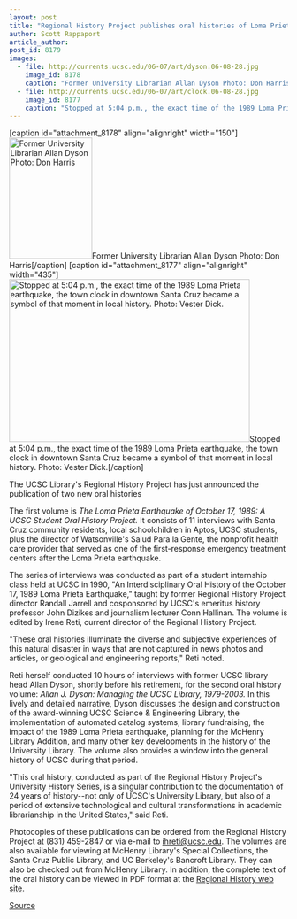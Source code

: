 ```yaml
---
layout: post
title: "Regional History Project publishes oral histories of Loma Prieta earthquake and University Library"
author: Scott Rappaport
article_author: 
post_id: 8179
images:
  - file: http://currents.ucsc.edu/06-07/art/dyson.06-08-28.jpg
    image_id: 8178
    caption: "Former University Librarian Allan Dyson Photo: Don Harris"
  - file: http://currents.ucsc.edu/06-07/art/clock.06-08-28.jpg
    image_id: 8177
    caption: "Stopped at 5:04 p.m., the exact time of the 1989 Loma Prieta earthquake, the town clock in downtown Santa Cruz became a symbol of that moment in local history. Photo: Vester Dick."
---
```


[caption id="attachment_8178" align="alignright" width="150"]<a href="http://dev-ucsc-news.pantheonsite.io/wp-content/uploads/2006/08/dyson.06-08-28.jpg"><img class="size-full wp-image-8178" src="http://dev-ucsc-news.pantheonsite.io/wp-content/uploads/2006/08/dyson.06-08-28.jpg" alt="Former University Librarian Allan Dyson Photo: Don Harris" width="150" height="219" /></a>Former University Librarian Allan Dyson Photo: Don Harris[/caption]
[caption id="attachment_8177" align="alignright" width="435"]<a href="http://dev-ucsc-news.pantheonsite.io/wp-content/uploads/2006/08/clock.06-08-28.jpg"><img class="size-full wp-image-8177" src="http://dev-ucsc-news.pantheonsite.io/wp-content/uploads/2006/08/clock.06-08-28.jpg" alt="Stopped at 5:04 p.m., the exact time of the 1989 Loma Prieta earthquake, the town clock in downtown Santa Cruz became a symbol of that moment in local history. Photo: Vester Dick." width="435" height="294" /></a>Stopped at 5:04 p.m., the exact time of the 1989 Loma Prieta earthquake, the town clock in downtown Santa Cruz became a symbol of that moment in local history. Photo: Vester Dick.[/caption]
<a name="content" id="content"></a>
<p>
  The UCSC Library's Regional History Project has just announced the publication of two new oral histories
</p>
<p>
  The first volume is <i>The Loma Prieta Earthquake of October 17, 1989: A UCSC Student Oral History Project.</i> It consists of 11 interviews with Santa Cruz community residents, local schoolchildren in Aptos, UCSC students, plus the director of Watsonville's Salud Para la Gente, the nonprofit health care provider that served as one of the first-response emergency treatment centers after the Loma Prieta earthquake.
</p>
<p>
  The series of interviews was conducted as part of a student internship class held at UCSC in 1990, "An Interdisciplinary Oral History of the October 17, 1989 Loma Prieta Earthquake," taught by former Regional History Project director Randall Jarrell and cosponsored by UCSC's emeritus history professor John Dizikes and journalism lecturer Conn Hallinan. The volume is edited by Irene Reti, current director of the Regional History Project.
</p>
<p>
  "These oral histories illuminate the diverse and subjective experiences of this natural disaster in ways that are not captured in news photos and articles, or geological and engineering reports," Reti noted.
</p>
<p>
  Reti herself conducted 10 hours of interviews with former UCSC library head Allan Dyson, shortly before his retirement, for the second oral history volume: <i>Allan J. Dyson: Managing the UCSC Library, 1979-2003.</i> In this lively and detailed narrative, Dyson discusses the design and construction of the award-winning UCSC Science &amp; Engineering Library, the implementation of automated catalog systems, library fundraising, the impact of the 1989 Loma Prieta earthquake, planning for the McHenry Library Addition, and many other key developments in the history of the University Library. The volume also provides a window into the general history of UCSC during that period.
</p>
<p>
  "This oral history, conducted as part of the Regional History Project's University History Series, is a singular contribution to the documentation of 24 years of history--not only of UCSC's University Library, but also of a period of extensive technological and cultural transformations in academic librarianship in the United States," said Reti.
</p>
<p>
  Photocopies of these publications can be ordered from the Regional History Project at (831) 459-2847 or via e-mail to <a href="mailto:ireti@ucsc.edu">ihreti@ucsc.edu</a>. The volumes are also available for viewing at McHenry Library's Special Collections, the Santa Cruz Public Library, and UC Berkeley's Bancroft Library. They can also be checked out from McHenry Library. In addition, the complete text of the oral history can be viewed in PDF format at the <a href="http://library.ucsc.edu/reg-hist/index.html">Regional History web site</a>.
</p>
<p><a href="http://www1.ucsc.edu/currents/06-07/08-28/histories.asp" title="Permalink to histories">Source</a></p>
